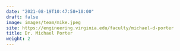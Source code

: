 ```yaml
---
date: "2021-08-19T10:47:58+10:00"
draft: false
image: images/team/mike.jpeg
site: https://engineering.virginia.edu/faculty/michael-d-porter
title: Dr. Michael Porter
weight: 2
---
```


